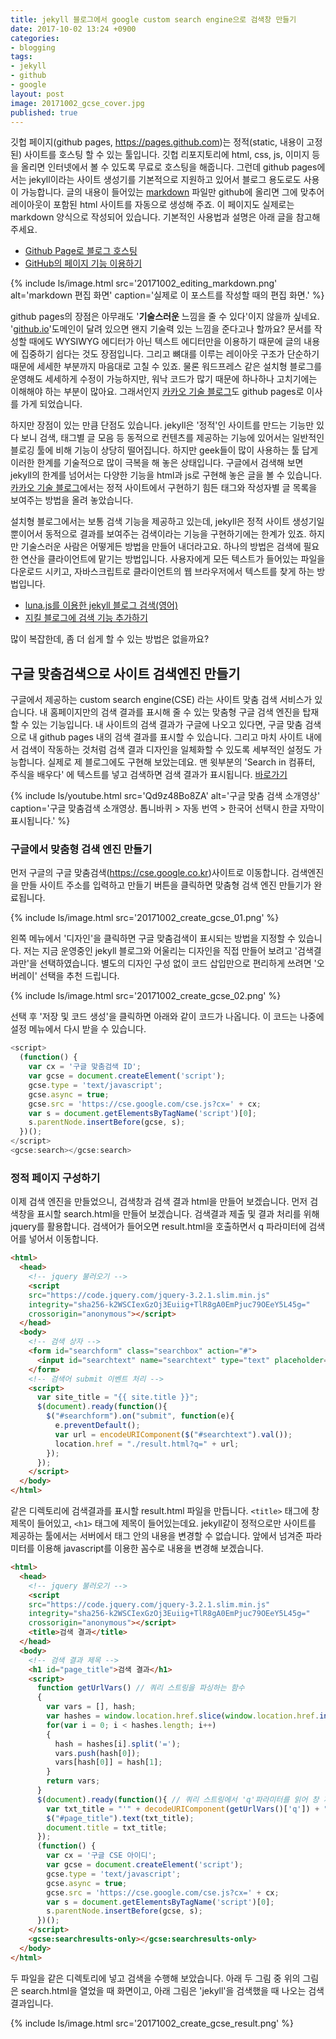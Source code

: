 ```yaml
---
title: jekyll 블로그에서 google custom search engine으로 검색창 만들기
date: 2017-10-02 13:24 +0900
categories:
- blogging
tags:
- jekyll
- github
- google
layout: post
image: 20171002_gcse_cover.jpg
published: true
---
```


깃헙 페이지(github pages, <https://pages.github.com>)는 정적(static, 내용이 고정된) 사이트를 호스팅 할 수 있는 툴입니다. 깃헙 리포지토리에 html, css, js, 이미지 등을 올리면 인터넷에서 볼 수 있도록 무료로 호스팅을 해줍니다. 그런데 github pages에서는 jekyll이라는 사이트 생성기를 기본적으로 지원하고 있어서 블로그 용도로도 사용이 가능합니다. 글의 내용이 들어있는 [markdown](https://guides.github.com/features/mastering-markdown/) 파일만 github에 올리면 그에 맞추어 레이아웃이 포함된 html 사이트를 자동으로 생성해 주죠. 이 페이지도 실제로는 markdown 양식으로 작성되어 있습니다. 기본적인 사용법과 설명은 아래 글을 참고해 주세요.

* [Github Page로 블로그 호스팅](http://gjchoi.github.io/env/Github-page%EB%A1%9C-%EB%B8%94%EB%A1%9C%EA%B7%B8-%EB%A7%8C%EB%93%A4%EA%B8%B0/)
* [GitHub의 페이지 기능 이용하기](http://dogfeet.github.io/articles/2012/github-pages.html)

{% include ls/image.html
   src='20171002_editing_markdown.png'
   alt='markdown 편집 화면'
   caption='실제로 이 포스트를 작성할 때의 편집 화면.' %}

github pages의 장점은 아무래도 '**기술스러운** 느낌을 줄 수 있다'이지 않을까 싶네요. '[github.io](github.io)'도메인이 달려 있으면 왠지 기술력 있는 느낌을 준다고나 할까요? 문서를 작성할 때에도 WYSIWYG 에디터가 아닌 텍스트 에디터만을 이용하기 때문에 글의 내용에 집중하기 쉽다는 것도 장점입니다. 그리고 뼈대를 이루는 레이아웃 구조가 단순하기 때문에 세세한 부분까지 마음대로 고칠 수 있죠. 물론 워드프레스 같은 설치형 블로그를 운영해도 세세하게 수정이 가능하지만, 워낙 코드가 많기 때문에 하나하나 고치기에는 이해해야 하는 부분이 많아요. 그래서인지 [카카오 기술 블로그](http://tech.kakao.com/2016/07/07/tech-blog-story/)도 github pages로 이사를 가게 되었습니다.

하지만 장점이 있는 만큼 단점도 있습니다. jekyll은 '정적'인 사이트를 만드는 기능만 있다 보니 검색, 태그별 글 모음 등 동적으로 컨텐츠를 제공하는 기능에 있어서는 일반적인 블로깅 툴에 비해 기능이 상당히 떨어집니다. 하지만 geek들이 많이 사용하는 툴 답게 이러한 한계를 기술적으로 많이 극복을 해 놓은 상태입니다. 구글에서 검색해 보면 jekyll의 한계를 넘어서는 다양한 기능을 html과 js로 구현해 놓은 글을 볼 수 있습니다. [카카오 기술 블로그](http://tech.kakao.com/2016/07/07/tech-blog-story/)에서는 정적 사이트에서 구현하기 힘든 태그와 작성자별 글 목록을 보여주는 방법을 올려 놓았습니다.

설치형 블로그에서는 보통 검색 기능을 제공하고 있는데, jekyll은 정적 사이트 생성기일 뿐이어서 동적으로 결과를 보여주는 검색이라는 기능을 구현하기에는 한계가 있죠. 하지만 기술스러운 사람은 어떻게든 방법을 만들어 내더라고요. 하나의 방법은 검색에 필요한 연산을 클라이언트에 맡기는 방법입니다. 사용자에게 모든 텍스트가 들어있는 파일을 다운로드 시키고, 자바스크립트로 클라이언트의 웹 브라우저에서 텍스트를 찾게 하는 방법입니다.

* [luna.js를 이용한 jekyll 블로그 검색(영어)](https://learn.cloudcannon.com/jekyll/jekyll-search-using-lunr-js/)
* [지킬 블로그에 검색 기능 추가하기](https://imyeonn.github.io/blog/blog/30/)

많이 복잡한데, 좀 더 쉽게 할 수 있는 방법은 없을까요?

## 구글 맞춤검색으로 사이트 검색엔진 만들기

구글에서 제공하는 custom search engine(CSE) 라는 사이트 맞춤 검색 서비스가 있습니다. 내 홈페이지만의 검색 결과를 표시해 줄 수 있는 맞춤형 구글 검색 엔진을 탑재할 수 있는 기능입니다. 내 사이트의 검색 결과가 구글에 나오고 있다면, 구글 맞춤 검색으로 내 github pages 내의 검색 결과를 표시할 수 있습니다. 그리고 마치 사이트 내에서 검색이 작동하는 것처럼 검색 결과 디자인을 일체화할 수 있도록 세부적인 설정도 가능합니다. 실제로 제 블로그에도 구현해 보았는데요. 맨 윗부분의 'Search in 컴퓨터, 주식을 배우다' 에 텍스트를 넣고 검색하면 검색 결과가 표시됩니다. [바로가기](#searchtext) 

{% include ls/youtube.html
   src='Qd9z48Bo8ZA'
   alt='구글 맞춤 검색 소개영상'
   caption='구글 맞춤검색 소개영상. 톱니바퀴 > 자동 번역 > 한국어 선택시 한글 자막이 표시됩니다.' %}

### 구글에서 맞춤형 검색 엔진 만들기

먼저 구글의 구글 맞춤검색(<https://cse.google.co.kr>)사이트로 이동합니다. 검색엔진을 만들 사이트 주소를 입력하고 만들기 버튼을 클릭하면 맞춤형 검색 엔진 만들기가 완료됩니다.

{% include ls/image.html
   src='20171002_create_gcse_01.png' %}

왼쪽 메뉴에서 '디자인'을 클릭하면 구글 맞춤검색이 표시되는 방법을 지정할 수 있습니다. 저는 지금 운영중인 jekyll 블로그와 어울리는 디자인을 직접 만들어 보려고 '검색결과만'을 선택하였습니다. 별도의 디자인 구성 없이 코드 삽입만으로 편리하게 쓰려면 '오버레이' 선택을 추천 드립니다.

{% include ls/image.html
   src='20171002_create_gcse_02.png' %}

선택 후 '저장 및 코드 생성'을 클릭하면 아래와 같이 코드가 나옵니다. 이 코드는 나중에 설정 메뉴에서 다시 받을 수 있습니다.

```javascript
<script>
  (function() {
    var cx = '구글 맞춤검색 ID';
    var gcse = document.createElement('script');
    gcse.type = 'text/javascript';
    gcse.async = true;
    gcse.src = 'https://cse.google.com/cse.js?cx=' + cx;
    var s = document.getElementsByTagName('script')[0];
    s.parentNode.insertBefore(gcse, s);
  })();
</script>
<gcse:search></gcse:search>
```

### 정적 페이지 구성하기

이제 검색 엔진을 만들었으니, 검색창과 검색 결과 html을 만들어 보겠습니다. 먼저 검색창을 표시할 search.html을 만들어 보겠습니다. 검색결과 제출 및 결과 처리를 위해 jquery를 활용합니다. 검색어가 들어오면 result.html을 호출하면서 q 파라미터에 검색어를 넣어서 이동합니다.

```html
<html>
  <head>
    <!-- jquery 불러오기 -->
    <script
    src="https://code.jquery.com/jquery-3.2.1.slim.min.js"
    integrity="sha256-k2WSCIexGzOj3Euiig+TlR8gA0EmPjuc79OEeY5L45g="
    crossorigin="anonymous"></script>
  </head>
  <body>
    <!-- 검색 상자 -->
    <form id="searchform" class="searchbox" action="#">
      <input id="searchtext" name="searchtext" type="text" placeholder="Search...">
    </form>
    <!-- 검색어 submit 이벤트 처리 -->
    <script>
      var site_title = "{{ site.title }}";
      $(document).ready(function(){
        $("#searchform").on("submit", function(e){
          e.preventDefault();
          var url = encodeURIComponent($("#searchtext").val());
          location.href = "./result.html?q=" + url;
        });
      });
    </script>
  </body>
</html>
```

같은 디렉토리에 검색결과를 표시할 result.html 파일을 만듭니다. `<title>` 태그에 창 제목이 들어있고, `<h1>` 태그에 제목이 들어있는데요. jekyll같이 정적으로만 사이트를 제공하는 툴에서는 서버에서 태그 안의 내용을 변경할 수 없습니다. 앞에서 넘겨준 파라미터를 이용해 javascript를 이용한 꼼수로 내용을 변경해 보겠습니다.

```html
<html>
  <head>
    <!-- jquery 불러오기 -->
    <script
    src="https://code.jquery.com/jquery-3.2.1.slim.min.js"
    integrity="sha256-k2WSCIexGzOj3Euiig+TlR8gA0EmPjuc79OEeY5L45g="
    crossorigin="anonymous"></script>
    <title>검색 결과</title>
  </head>
  <body>
    <!-- 검색 결과 제목 -->
    <h1 id="page_title">검색 결과</h1>
    <script>
      function getUrlVars() // 쿼리 스트링을 파싱하는 함수
      {
        var vars = [], hash;
        var hashes = window.location.href.slice(window.location.href.indexOf('?') + 1).split('&');
        for(var i = 0; i < hashes.length; i++)
        {
          hash = hashes[i].split('=');
          vars.push(hash[0]);
          vars[hash[0]] = hash[1];
        }
        return vars;
      }
      $(document).ready(function(){ // 쿼리 스트링에서 'q'파라미터를 읽어 창 제목과 표시 제목을 바꿈
        var txt_title = "'" + decodeURIComponent(getUrlVars()['q']) + "' - 검색 결과"
        $("#page_title").text(txt_title);
        document.title = txt_title;
      });
      (function() {
        var cx = '구글 CSE 아이디';
        var gcse = document.createElement('script');
        gcse.type = 'text/javascript';
        gcse.async = true;
        gcse.src = 'https://cse.google.com/cse.js?cx=' + cx;
        var s = document.getElementsByTagName('script')[0];
        s.parentNode.insertBefore(gcse, s);
      })();
    </script>
    <gcse:searchresults-only></gcse:searchresults-only>
  </body>
</html>
```

두 파일을 같은 디렉토리에 넣고 검색을 수행해 보았습니다. 아래 두 그림 중 위의 그림은 search.html을 열었을 때 화면이고, 아래 그림은 'jekyll'을 검색했을 때 나오는 검색 결과입니다.

{% include ls/image.html
   src='20171002_create_gcse_result.png' %}
